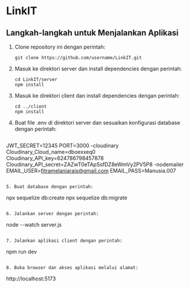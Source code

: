 # LinkIT

## Langkah-langkah untuk Menjalankan Aplikasi

1. Clone repository ini dengan perintah:
   ```
   git clone https://github.com/username/LinkIT.git
   ```

2. Masuk ke direktori server dan install dependencies dengan perintah:
   ```
   cd LinkIT/server
   npm install
   ```

3. Masuk ke direktori client dan install dependencies dengan perintah:
   ```
   cd ../client
   npm install
   ```

4. Buat file .env di direktori server dan sesuaikan konfigurasi database dengan perintah:
   ```
JWT_SECRET=12345
PORT=3000
-cloudinary
Cloudinary_Cloud_name=dboexxeq0
Cloudinary_API_key=624786798457878
Cloudinary_API_secret=ZAZwT0eTApSsfDZ8eWmVy2PV5P8
-nodemailer
EMAIL_USER=fitramelaniarais@gmail.com
EMAIL_PASS=Manusia.007


   ```

5. Buat database dengan perintah:
   ```
   npx sequelize db:create
   npx sequelize db:migrate
   ```

6. Jalankan server dengan perintah:
   ```
   node --watch server.js
   ```

7. Jalankan aplikasi client dengan perintah:
   ```
   npm run dev
   ```

8. Buka browser dan akses aplikasi melalui alamat:
   ```
   http://localhost:5173
   ```